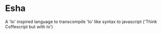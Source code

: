 Esha
====

A 'Io' inspired language to transcompile 'Io' like syntax to javascript ('Think Coffescript but with Io')